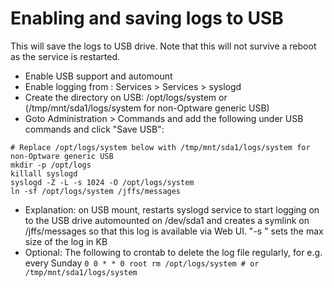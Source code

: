 # Enabling and saving logs to USB

This will save the logs to USB drive. Note that this will not survive a reboot as the service is restarted.

* Enable USB support and automount
* Enable logging from : Services > Services > syslogd
* Create the directory on USB: /opt/logs/system or (/tmp/mnt/sda1/logs/system for non-Optware generic USB)
* Goto Administration > Commands and add the following under USB commands and click "Save USB":

```
# Replace /opt/logs/system below with /tmp/mnt/sda1/logs/system for non-Optware generic USB
mkdir -p /opt/logs
killall syslogd
syslogd -Z -L -s 1024 -O /opt/logs/system
ln -sf /opt/logs/system /jffs/messages
```

* Explanation: on USB mount, restarts syslogd service to start logging on to the USB drive automounted on /dev/sda1 and creates a symlink on /jffs/messages so that this log is available via Web UI. "-s <size>" sets the max size of the log in KB
* Optional: The following to crontab to delete the log file regularly, for e.g. every Sunday
```0 0 * * 0 root rm /opt/logs/system # or /tmp/mnt/sda1/logs/system```
